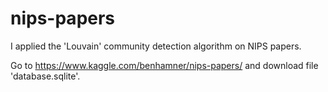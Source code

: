 # nips-papers

I applied the 'Louvain' community detection algorithm on NIPS papers.

Go to https://www.kaggle.com/benhamner/nips-papers/ and download file 'database.sqlite'.
